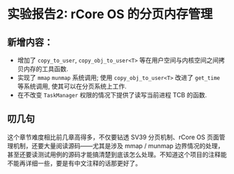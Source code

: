 # 实验报告2: rCore OS 的分页内存管理

## 新增内容：

- 增加了 `copy_to_user`, `copy_obj_to_user<T>` 等在用户空间与内核空间之间拷贝内存的工具函数.
- 实现了 `mmap` `munmap` 系统调用; 使用 `copy_obj_to_user<T>` 改进了 `get_time` 等系统调用, 使其可以在分页系统上工作.
- 在不改变 `TaskManager` 权限的情况下提供了读写当前进程 TCB 的函数.

## 叨几句

这个章节难度相比前几章高得多，不仅要钻透 SV39 分页机制、rCore OS 页面管理机制，还要大量阅读源码——尤其是涉及 mmap / munmap 边界情况的处理，甚至还要读测试用例的源码才能搞清楚到底该怎么处理。不知道这个项目的注释能不能再详细一些，要是有中文注释的话那更好了。